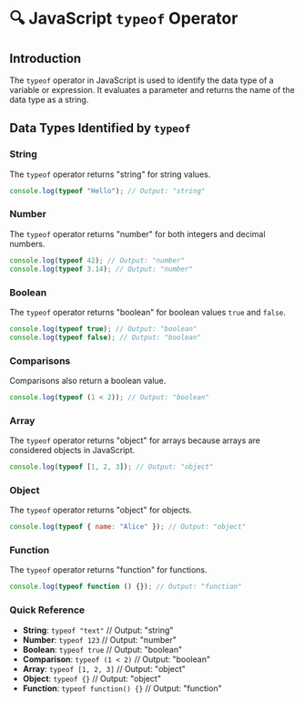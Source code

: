 # 🔍 JavaScript `typeof` Operator

## Introduction

The `typeof` operator in JavaScript is used to identify the data type of a variable or expression. It evaluates a parameter and returns the name of the data type as a string.

## Data Types Identified by `typeof`

### String

The `typeof` operator returns "string" for string values.

```javascript
console.log(typeof "Hello"); // Output: "string"
```

### Number

The `typeof` operator returns "number" for both integers and decimal numbers.

```javascript
console.log(typeof 42); // Output: "number"
console.log(typeof 3.14); // Output: "number"
```

### Boolean

The `typeof` operator returns "boolean" for boolean values `true` and `false`.

```javascript
console.log(typeof true); // Output: "boolean"
console.log(typeof false); // Output: "boolean"
```

### Comparisons

Comparisons also return a boolean value.

```javascript
console.log(typeof (1 < 2)); // Output: "boolean"
```

### Array

The `typeof` operator returns "object" for arrays because arrays are considered objects in JavaScript.

```javascript
console.log(typeof [1, 2, 3]); // Output: "object"
```

### Object

The `typeof` operator returns "object" for objects.

```javascript
console.log(typeof { name: "Alice" }); // Output: "object"
```

### Function

The `typeof` operator returns "function" for functions.

```javascript
console.log(typeof function () {}); // Output: "function"
```

### Quick Reference

- **String**: `typeof "text"` // Output: "string"
- **Number**: `typeof 123` // Output: "number"
- **Boolean**: `typeof true` // Output: "boolean"
- **Comparison**: `typeof (1 < 2)` // Output: "boolean"
- **Array**: `typeof [1, 2, 3]` // Output: "object"
- **Object**: `typeof {}` // Output: "object"
- **Function**: `typeof function() {}` // Output: "function"
